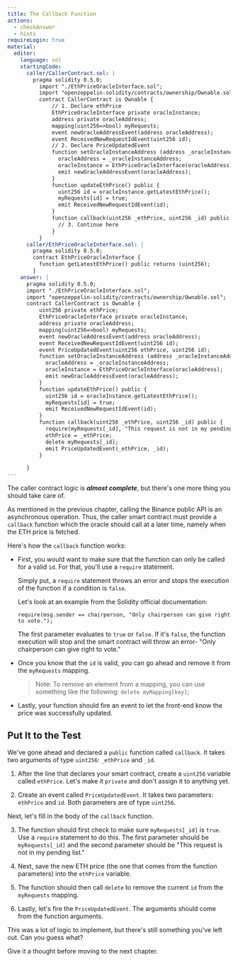 ```yaml
---
title: The Callback Function
actions:
  - checkAnswer
  - hints
requireLogin: true
material:
  editor:
    language: sol
    startingCode:
      caller/CallerContract.sol: |
        pragma solidity 0.5.0;
          import "./EthPriceOracleInterface.sol";
          import "openzeppelin-solidity/contracts/ownership/Ownable.sol";
          contract CallerContract is Ownable {
              // 1. Declare ethPrice
              EthPriceOracleInterface private oracleInstance;
              address private oracleAddress;
              mapping(uint256=>bool) myRequests;
              event newOracleAddressEvent(address oracleAddress);
              event ReceivedNewRequestIdEvent(uint256 id);
              // 2. Declare PriceUpdatedEvent
              function setOracleInstanceAddress (address _oracleInstanceAddress) public onlyOwner {
                oracleAddress = _oracleInstanceAddress;
                oracleInstance = EthPriceOracleInterface(oracleAddress);
                emit newOracleAddressEvent(oracleAddress);
              }
              function updateEthPrice() public {
                uint256 id = oracleInstance.getLatestEthPrice();
                myRequests[id] = true;
                emit ReceivedNewRequestIdEvent(id);
              }
              function callback(uint256 _ethPrice, uint256 _id) public {
                // 3. Continue here
              }
          }
      caller/EthPriceOracleInterface.sol: |
        pragma solidity 0.5.0;
        contract EthPriceOracleInterface {
          function getLatestEthPrice() public returns (uint256);
        }
    answer: |
      pragma solidity 0.5.0;
      import "./EthPriceOracleInterface.sol";
      import "openzeppelin-solidity/contracts/ownership/Ownable.sol";
      contract CallerContract is Ownable {
          uint256 private ethPrice;
          EthPriceOracleInterface private oracleInstance;
          address private oracleAddress;
          mapping(uint256=>bool) myRequests;
          event newOracleAddressEvent(address oracleAddress);
          event ReceivedNewRequestIdEvent(uint256 id);
          event PriceUpdatedEvent(uint256 ethPrice, uint256 id);
          function setOracleInstanceAddress (address _oracleInstanceAddress) public onlyOwner {
            oracleAddress = _oracleInstanceAddress;
            oracleInstance = EthPriceOracleInterface(oracleAddress);
            emit newOracleAddressEvent(oracleAddress);
          }
          function updateEthPrice() public {
            uint256 id = oracleInstance.getLatestEthPrice();
            myRequests[id] = true;
            emit ReceivedNewRequestIdEvent(id);
          }
          function callback(uint256 _ethPrice, uint256 _id) public {
            require(myRequests[_id], "This request is not in my pending list.");
            ethPrice = _ethPrice;
            delete myRequests[_id];
            emit PriceUpdatedEvent(_ethPrice, _id);
          }

      }
---
```


The caller contract logic is **_almost complete_**, but there's one more thing you should take care of.

As mentioned in the previous chapter, calling the Binance public API is an asynchronous operation. Thus, the caller smart contract must provide a `callback` function which the oracle should call at a later time, namely when the ETH price is fetched.

Here's how the `callback` function works:

- First, you would want to make sure that the function can only be called for a valid `id`. For that, you'll use a `require` statement.

  Simply put, a `require` statement throws an error and stops the execution of the function if a condition is `false`.

  Let's look at an example from the Solidity official documentation:

  ```solidity
  require(msg.sender == chairperson, "Only chairperson can give right to vote.");
  ```

  The first parameter evaluates to `true` or `false`. If it's `false`, the function execution will stop and the smart contract will throw an error- "Only chairperson can give right to vote."

- Once you know that the `id` is valid, you can go ahead and remove it from the `myRequests` mapping.

  > Note: To remove an element from a mapping, you can use something like the following: `delete myMapping[key]`;

- Lastly, your function should fire an event to let the front-end know the price was successfully updated.

## Put It to the Test

We've gone ahead and declared a `public` function called `callback`. It takes two arguments of type `uint256`: `_ethPrice` and `_id`.

1. After the line that declares your smart contract, create a `uint256` variable called `ethPrice`. Let's make it `private` and don't assign it to anything yet.

2. Create an event called `PriceUpdatedEvent`. It takes two parameters: `ethPrice` and `id`. Both parameters are of type `uint256`.

Next, let's fill in the body of the `callback` function.

3. The function should first check to make sure `myRequests[_id]` is `true`. Use a `require` statement to do this. The first parameter should be `myRequests[_id]` and the second parameter should be "This request is not in my pending list."

4. Next, save the new ETH price (the one that comes from the function parameters) into the `ethPrice` variable.

5. The function should then call `delete` to remove the current `id` from the `myRequests` mapping.

6. Lastly, let's fire the `PriceUpdatedEvent`. The arguments should come from the function arguments.

This was a lot of logic to implement, but there's still something you've left out. Can you guess what?

Give it a thought before moving to the next chapter.
